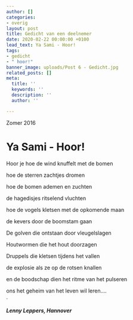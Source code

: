 ```yaml
---
author: []
categories:
- overig
layout: post
title: Gedicht van een deelnemer
date: 2020-02-22 00:00:00 +0100
lead_text: Ya Sami - Hoor!
tags:
- gedicht
- " hoor!"
banner_image: uploads/Post 6 - Gedicht.jpg
related_posts: []
meta:
  title: ''
  keywords: ''
  description: ''
  author: ''

---
```

Zomer 2016

  # Ya Sami - Hoor!

  Hoor je hoe de wind knuffelt met de bomen

  hoe de sterren zachtjes dromen

  hoe de bomen ademen en zuchten

  de hagedisjes ritselend vluchten

  hoe de vogels kletsen met de opkomende maan

  de kevers door de boomstam gaan

  De golven die ontstaan door vleugelslagen

  Houtwormen die het hout doorzagen

  Druppels die kletsen tijdens het vallen

  de explosie als ze op de rotsen knallen

  en de boodschap dien het ritme van het pulseren

  ons het geheim van het leven wil leren….  
  .

  ###### **Lenny Leppers, Hannover**